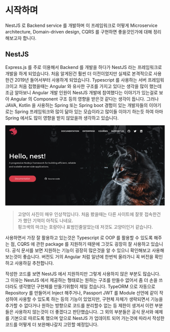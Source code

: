 # 시작하며

NestJS 로 Backend service 를 개발하며 이 프레임워크로 어떻게 Microservice architecture, Domain-driven design, CQRS 를 구현하면 좋을것인가에 대해 정리해보고자 합니다.

## NestJS

Express.js 를 주로 이용해서 Backend 를 개발을 하다가 NestJS 라는 프레임워크로 개발을 하게 되었습니다. 처음 알게된건 훨씬 더 이전이었지만 실제로 본격적으로 사용한건 2019년 들어서부터 사용하게 되었습니다. Typescript 를 사용하는 서버 프레임워크이고 처음 접했을때는 Angular 와 유사한 구조를 가지고 있다는 생각을 많이 했는데 조금 알아보니 Angular 개발 인원이 NestJS 개발에 참여했다는 이야기가 있는걸로 보아 Angular 의 Component 구조 등의 영향을 받은것 같다는 생각이 듭니다. 그러나 JAVA, Kotlin 을 사용하는 Spring 또는 Spring boot 경험이 있는 개발자들의 이야기로는 Spring 프레임워크와 많이 닮아 있는 모습이라고 많이들 이야기 하는듯 하여 아마 Spring 에서도 많이 영향을 받지 않았을까 생각하고 있습니다.

![](.gitbook/assets/screenshot-2021-01-06-at-10.16.36-pm.png)

> 고양이 사진이 매우 인상적입니다. 처음 봤을때는 다른 사이트에 잘못 접속한건가 했던 기억이 아직도 나네요.  
> 핑크색의 마크는 호랑이나 표범인줄알았는데 저것도 고양이인거 같습니다.

사용하면서 가장 잘 활용하고 있는것은 Typescript 로 OOP 를 활용할 수 있도록 해주는 점, CQRS 에 관한 package 를 지원하기 때문에 그것도 굉장히 잘 사용하고 있습니다. 공식 문서를 보면 지원하는 기능이 굉장히 많은것을 알 수 있으니 확인해보고 사용해보는것이 좋습니다. 버전도 거의 Angular 처럼 일년에 한번씩 올라가니 꼭 버전을 확인하고 사용하길 추천합니다.

작성한 코드를 보면 NestJS 에서 지원하지만 그렇게 사용하지 않은 부분도 많습니다. 그 이유는 NestJS 에서 제공하는 형태로는 원하는 구조를 만들수 없어서 좀 더 손을 쓰더라도 생각했던 구현체를 만들기위함이 제일 컸습니다. TypeORM 으로 자동으로 Repository 를 만들어서 Inject 해주거나, Passport JWT 를 Module 선언에 같이 작성하여 사용할 수 있도록 하는 등의 기능이 있었지만, 구현체 자체가 생략되면서 기능을 추가할 수 없다거나 원하는 방향으로 코드를 분리할수 없는 등 제한이 생겨서 이런 부분들은 사용하지 않는것이 더 좋겠다고 판단했습니다. 그 외의 부분들은 공식 문서와 예제를 기본으로 따르도록 했으며 앞으로 NestJS 가 업데이트 되어 가는것에 따라서 작성한 코드를 어떻게 더 보완해나갈지 고민할 예정입니다.

